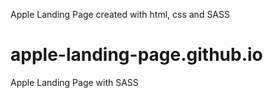 Apple Landing Page created with html, css and SASS


# apple-landing-page.github.io
Apple Landing Page with SASS
